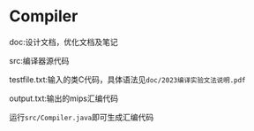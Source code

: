 # Compiler

doc:设计文档，优化文档及笔记

src:编译器源代码

testfile.txt:输入的类C代码，具体语法见`doc/2023编译实验文法说明.pdf`

output.txt:输出的mips汇编代码

运行`src/Compiler.java`即可生成汇编代码